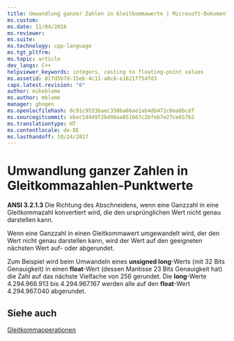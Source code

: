 ```yaml
---
title: Umwandlung ganzer Zahlen in Gleitkommawerte | Microsoft-Dokumentation
ms.custom: 
ms.date: 11/04/2016
ms.reviewer: 
ms.suite: 
ms.technology: cpp-language
ms.tgt_pltfrm: 
ms.topic: article
dev_langs: C++
helpviewer_keywords: integers, casting to floating-point values
ms.assetid: 81fd5b7d-15eb-4c11-a8c8-e1621ff54fd3
caps.latest.revision: "6"
author: mikeblome
ms.author: mblome
manager: ghogen
ms.openlocfilehash: 0c91c9533baec350ba66ae1ab4db472c0ea8bcdf
ms.sourcegitcommit: ebec1d449f2bd98aa851667c2bfeb7e27ce657b2
ms.translationtype: HT
ms.contentlocale: de-DE
ms.lasthandoff: 10/24/2017
---
```

# <a name="casting-integers-to-floating-point-values"></a>Umwandlung ganzer Zahlen in Gleitkommazahlen-Punktwerte
**ANSI 3.2.1.3** Die Richtung des Abschneidens, wenn eine Ganzzahl in eine Gleitkommazahl konvertiert wird, die den ursprünglichen Wert nicht genau darstellen kann.  
  
 Wenn eine Ganzzahl in einen Gleitkommawert umgewandelt wird, der den Wert nicht genau darstellen kann, wird der Wert auf den geeigneten nächsten Wert auf- oder abgerundet.  
  
 Zum Beispiel wird beim Umwandeln eines **unsigned long**-Werts (mit 32 Bits Genauigkeit) in einen **float**-Wert (dessen Mantisse 23 Bits Genauigkeit hat) die Zahl auf das nächste Vielfache von 256 gerundet. Die **long**-Werte 4.294.966.913 bis 4.294.967.167 werden alle auf den **float**-Wert 4.294.967.040 abgerundet.  
  
## <a name="see-also"></a>Siehe auch  
 [Gleitkommaoperationen](../c-language/floating-point-math.md)
